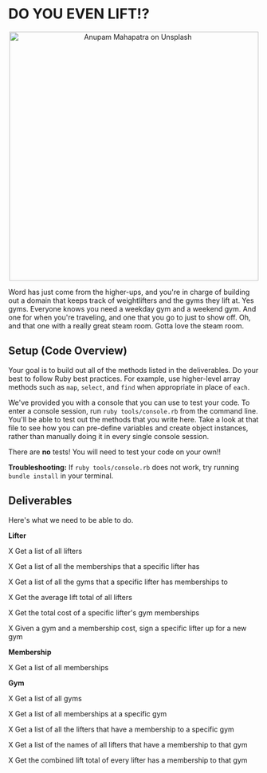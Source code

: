 # DO YOU EVEN LIFT!?

<p align="center">
  <img src="https://curriculum-content.s3.amazonaws.com/module-1/ruby-oo-relationships/gym-membership-exercise/Image_122_GymGoers.png" alt="Anupam Mahapatra on Unsplash" width="500"/>
</p>

Word has just come from the higher-ups, and you're in charge of building out a domain that keeps track of weightlifters and the gyms they lift at.  Yes gyms. Everyone knows you need a weekday gym and a weekend gym. And one for when you're traveling, and one that you go to just to show off.  Oh, and that one with a really great steam room.  Gotta love the steam room.

## Setup (Code Overview)

Your goal is to build out all of the methods listed in the deliverables. Do your best to follow Ruby best practices. For example, use higher-level array methods such as `map`, `select`, and `find` when appropriate in place of `each`.

We've provided you with a console that you can use to test your code. To enter a console session, run `ruby tools/console.rb` from the command line. You'll be able to test out the methods that you write here. Take a look at that file to see how you can pre-define variables and create object instances, rather than manually doing it in every single console session.

There are **no** tests! You will need to test your code on your own!!

**Troubleshooting:** If `ruby tools/console.rb` does not work, try running `bundle install` in your terminal.

## Deliverables

Here's what we need to be able to do.

**Lifter**

  X Get a list of all lifters

  X Get a list of all the memberships that a specific lifter has

  X Get a list of all the gyms that a specific lifter has memberships to

  X Get the average lift total of all lifters

  X Get the total cost of a specific lifter's gym memberships

  X Given a gym and a membership cost, sign a specific lifter up for a new gym

**Membership**

  X Get a list of all memberships

**Gym**

  X Get a list of all gyms

  X Get a list of all memberships at a specific gym

  X Get a list of all the lifters that have a membership to a specific gym

  X Get a list of the names of all lifters that have a membership to that gym

  X Get the combined lift total of every lifter has a membership to that gym
